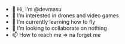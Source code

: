 - 👋 Hi, I’m @devmasu
- 👀 I’m interested in drones and video games
- 🌱 I’m currently learning how to fly
- 💞️ I’m looking to collaborate on nothing
- 📫 How to reach me => na forget me

<!---
devmasu/devmasu is a ✨ special ✨ repository because its `README.md` (this file) appears on your GitHub profile.
You can click the Preview link to take a look at your changes.
--->
